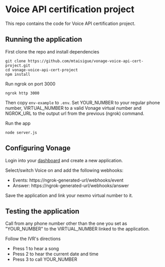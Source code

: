 # Voice API certification project

This repo contains the code for Voice API certification project.

## Running the application 

First clone the repo and install dependencies

```
git clone https://github.com/mtaisigue/vonage-voice-api-cert-project.git
cd vonage-voice-api-cert-project
npm install
```
Run ngrok on port 3000

```
ngrok http 3000
 ```

Then copy `env-example` to `.env`. Set YOUR_NUMBER to your regular phone number, VIRTUAL_NUMBER to a valid Vonage virtual number and NGROK_URL to the output url from the previous (ngrok) command.

Run the app

```
node server.js
```

## Configuring Vonage

Login into your [dashboard](https://dashboard.nexmo.com) and create a new application.

Select/switch Voice on and add the following webhooks:

* Events: https://ngrok-generated-url/webhooks/event
* Answer: https://ngrok-generated-url/webhooks/answer

Save the application and link your nexmo virtual number to it.

## Testing the application

Call from any phone number other than the one you set as "YOUR_NUMBER" to the VIRTUAL_NUMBER linked to the application.

Follow the IVR's directions

* Press 1 to hear a song
* Press 2 to hear the current date and time
* Press 3 to call YOUR_NUMBER
